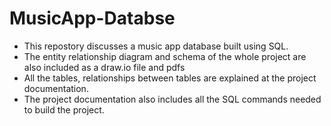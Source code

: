 # MusicApp-Databse
- This repostory discusses a music app database built using SQL.
- The entity relationship diagram and schema of the whole project are also included as a draw.io file and pdfs
- All the tables, relationships between tables are explained at the project documentation.
- The project documentation also includes all the SQL commands needed to build the project.
